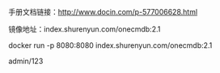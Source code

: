 手册文档链接：http://www.docin.com/p-577006628.html

镜像地址：index.shurenyun.com/onecmdb:2.1

docker run -p 8080:8080 index.shurenyun.com/onecmdb:2.1

admin/123

